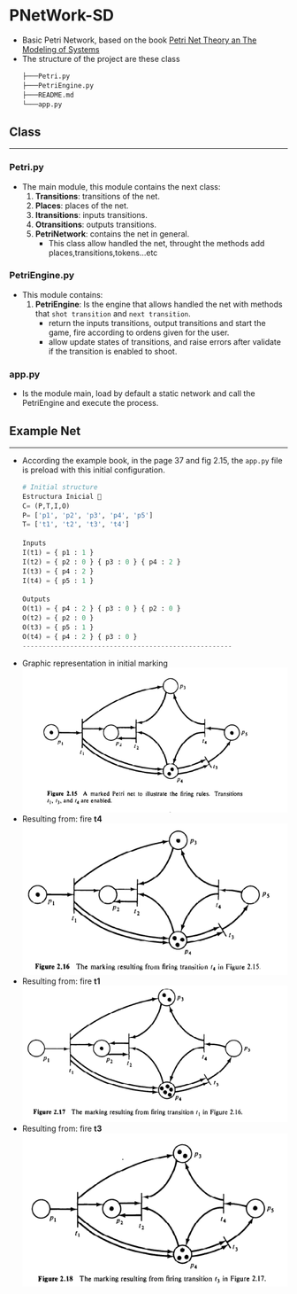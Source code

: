 # PNetWork-SD

- Basic Petri Network, based on the book [Petri Net Theory an The Modeling of Systems](https://www.amazon.com/Petri-Net-Theory-Modeling-Systems/dp/0136619835) 
- The structure of the project are these class
    ```sh
    ├───Petri.py
    ├───PetriEngine.py
    ├───README.md
    └───app.py
    ```
## Class
___
### Petri.py
- The main module, this module contains the next class:
  1. **Transitions**: transitions of the net. 
  2. **Places**: places of the net. 
  3. **Itransitions**: inputs transitions. 
  4. **Otransitions**: outputs transitions.
  5. **PetriNetwork**: contains the net in general.
     - This class allow handled the net, throught the methods add places,transitions,tokens...etc
### PetriEngine.py
- This module contains:
  1. **PetriEngine**: Is the engine that allows handled the net with methods that `shot transition` and `next transition`. 
       - return the inputs transitions, output transitions and start the game, fire according to ordens given for the user.
       - allow update states of transitions, and raise errors after validate if the transition is enabled to shoot.
### app.py
- Is the module main, load by default a static network and call the PetriEngine and execute the process.

## Example Net
___
- According the example book, in the page 37 and fig 2.15, the `app.py` file is preload with this initial configuration.
    ```python
    # Initial structure
    Estructura Inicial 🚀
    C= (P,T,I,O)
    P= ['p1', 'p2', 'p3', 'p4', 'p5']
    T= ['t1', 't2', 't3', 't4']

    Inputs
    I(t1) = { p1 : 1 } 
    I(t2) = { p2 : 0 } { p3 : 0 } { p4 : 2 } 
    I(t3) = { p4 : 2 } 
    I(t4) = { p5 : 1 } 

    Outputs
    O(t1) = { p4 : 2 } { p3 : 0 } { p2 : 0 } 
    O(t2) = { p2 : 0 } 
    O(t3) = { p5 : 1 } 
    O(t4) = { p4 : 2 } { p3 : 0 } 
    -----------------------------------------------------
    ```   
- Graphic representation in initial marking ![f_215](sources/f-215.PNG)
- Resulting from: fire **t4** ![f_216](sources/f-216.PNG)
- Resulting from: fire **t1** ![f_217](sources/f-217.PNG)
- Resulting from: fire **t3**![f_217](sources/f-218.PNG)